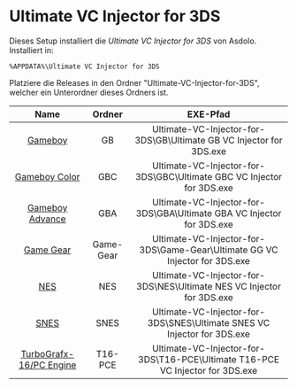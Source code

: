 Ultimate VC Injector for 3DS==================Dieses Setup installiert die *Ultimate VC Injector for 3DS* von Asdolo. Installiert in:    %APPDATA%\Ultimate VC Injector for 3DSPlatziere die Releases in den Ordner "Ultimate-VC-Injector-for-3DS", welcher ein Unterordner dieses Ordners ist.| Name        | Ordner           | EXE-Pfad  ||:------------: |:-------------:| :-----:|| [Gameboy](https://wiidatabase.de/3ds-downloads/pc-tools/ultimate-gb-vc-injector-for-3ds/) | GB | Ultimate-VC-Injector-for-3DS\GB\Ultimate GB VC Injector for 3DS.exe || [Gameboy Color](https://wiidatabase.de/3ds-downloads/pc-tools/ultimate-gbc-vc-injector-for-3ds/) | GBC | Ultimate-VC-Injector-for-3DS\GBC\Ultimate GBC VC Injector for 3DS.exe || [Gameboy Advance](https://wiidatabase.de/3ds-downloads/pc-tools/ultimate-gba-vc-injector-for-3ds/) | GBA | Ultimate-VC-Injector-for-3DS\GBA\Ultimate GBA VC Injector for 3DS.exe || [Game Gear](https://wiidatabase.de/3ds-downloads/pc-tools/ultimate-game-gear-vc-injector-for-3ds/) | Game-Gear | Ultimate-VC-Injector-for-3DS\Game-Gear\Ultimate GG VC Injector for 3DS.exe || [NES](https://wiidatabase.de/3ds-downloads/pc-tools/ultimate-nes-vc-injector-for-3ds/) | NES | Ultimate-VC-Injector-for-3DS\NES\Ultimate NES VC Injector for 3DS.exe || [SNES](https://wiidatabase.de/3ds-downloads/pc-tools/ultimate-snes-vc-injector-for-3ds/) | SNES | Ultimate-VC-Injector-for-3DS\SNES\Ultimate SNES VC Injector for 3DS.exe || [TurboGrafx-16/PC Engine](https://wiidatabase.de/3ds-downloads/pc-tools/ultimate-t16-pce-vc-injector-for-3ds/) | T16-PCE | Ultimate-VC-Injector-for-3DS\T16-PCE\Ultimate T16-PCE VC Injector for 3DS.exe